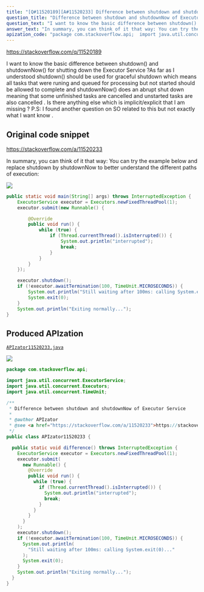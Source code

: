 ```yaml
---
title: "[Q#11520189][A#11520233] Difference between shutdown and shutdownNow of Executor Service"
question_title: "Difference between shutdown and shutdownNow of Executor Service"
question_text: "I want to know the basic difference between shutdown() and shutdownNow() for shutting down the Executor Service ?As far as I understood shutdown() should be used for graceful shutdown which means all tasks that were runing and queued for processing but not started should be allowed to complete and shutdownNow() does an abrupt shut down meaning that some unfinished tasks are cancelled and unstarted tasks are also cancelled  . Is there anything else which is implicit/explicit  that I am missing ? P.S: I found another question on SO related to this but not exactly what I want know ."
answer_text: "In summary, you can think of it that way: You can try the example below and replace shutdown by shutdownNow to better understand the different paths of execution:"
apization_code: "package com.stackoverflow.api;  import java.util.concurrent.ExecutorService; import java.util.concurrent.Executors; import java.util.concurrent.TimeUnit;  /**  * Difference between shutdown and shutdownNow of Executor Service  *  * @author APIzator  * @see <a href=\"https://stackoverflow.com/a/11520233\">https://stackoverflow.com/a/11520233</a>  */ public class APIzator11520233 {    public static void difference() throws InterruptedException {     ExecutorService executor = Executors.newFixedThreadPool(1);     executor.submit(       new Runnable() {         @Override         public void run() {           while (true) {             if (Thread.currentThread().isInterrupted()) {               System.out.println(\"interrupted\");               break;             }           }         }       }     );     executor.shutdown();     if (!executor.awaitTermination(100, TimeUnit.MICROSECONDS)) {       System.out.println(         \"Still waiting after 100ms: calling System.exit(0)...\"       );       System.exit(0);     }     System.out.println(\"Exiting normally...\");   } }"
---
```


https://stackoverflow.com/q/11520189

I want to know the basic difference between shutdown() and shutdownNow() for shutting down the Executor Service ?As far as I understood shutdown() should be used for graceful shutdown which means all tasks that were runing and queued for processing but not started should be allowed to complete and shutdownNow() does an abrupt shut down meaning that some unfinished tasks are cancelled and unstarted tasks are also cancelled  . Is there anything else which is implicit/explicit  that I am missing ?
P.S: I found another question on SO related to this but not exactly what I want know .



## Original code snippet

https://stackoverflow.com/a/11520233

In summary, you can think of it that way:
You can try the example below and replace shutdown by shutdownNow to better understand the different paths of execution:

<div class="code-logo"><img src="/stackoverflow.png" /></div>

```java
public static void main(String[] args) throws InterruptedException {
    ExecutorService executor = Executors.newFixedThreadPool(1);
    executor.submit(new Runnable() {

        @Override
        public void run() {
            while (true) {
                if (Thread.currentThread().isInterrupted()) {
                    System.out.println("interrupted");
                    break;
                }
            }
        }
    });

    executor.shutdown();
    if (!executor.awaitTermination(100, TimeUnit.MICROSECONDS)) {
        System.out.println("Still waiting after 100ms: calling System.exit(0)...");
        System.exit(0);
    }
    System.out.println("Exiting normally...");
}
```

## Produced APIzation

[`APIzator11520233.java`](https://github.com/blind-papers/apization-temp-data/raw/main/search/APIzator11520233.java)

<div class="code-logo"><img src="/apizator.png" /></div>

```java
package com.stackoverflow.api;

import java.util.concurrent.ExecutorService;
import java.util.concurrent.Executors;
import java.util.concurrent.TimeUnit;

/**
 * Difference between shutdown and shutdownNow of Executor Service
 *
 * @author APIzator
 * @see <a href="https://stackoverflow.com/a/11520233">https://stackoverflow.com/a/11520233</a>
 */
public class APIzator11520233 {

  public static void difference() throws InterruptedException {
    ExecutorService executor = Executors.newFixedThreadPool(1);
    executor.submit(
      new Runnable() {
        @Override
        public void run() {
          while (true) {
            if (Thread.currentThread().isInterrupted()) {
              System.out.println("interrupted");
              break;
            }
          }
        }
      }
    );
    executor.shutdown();
    if (!executor.awaitTermination(100, TimeUnit.MICROSECONDS)) {
      System.out.println(
        "Still waiting after 100ms: calling System.exit(0)..."
      );
      System.exit(0);
    }
    System.out.println("Exiting normally...");
  }
}

```